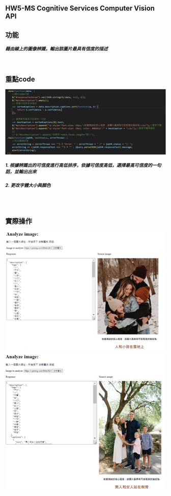 ## HW5-MS Cognitive Services Computer Vision API
## 功能
##### 藉由線上的圖像辨識，輸出該圖片最具有信度的描述
<br/>

## 重點code
![擷圖_3](%E6%93%B7%E5%9C%96_3.PNG)
##### 1. 根據辨識出的可信度進行高低排序，依據可信度高低，選擇最高可信度的一句話，並輸出出來
##### 2. 更改字體大小與顏色
<br/><br/>

## 實際操作
![擷圖_1](%E6%93%B7%E5%9C%96_1.PNG)
![擷圖_2](%E6%93%B7%E5%9C%96_2.PNG)